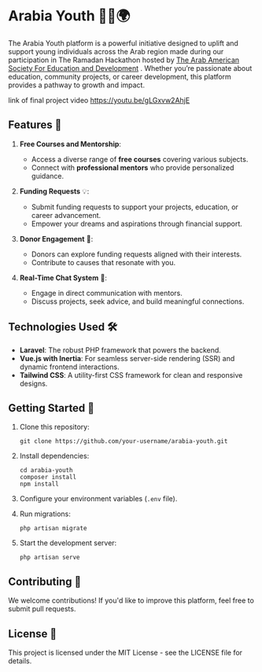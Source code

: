 # Arabia Youth 🌟🚀🌍
The Arabia Youth platform is a powerful initiative designed to uplift and support young individuals across the Arab region made during our participation in The Ramadan Hackathon hosted by [The Arab American Society For Education and Development](https://www.aased.org/) . Whether you’re passionate about education, community projects, or career development, this platform provides a pathway to growth and impact.

link of final project video
https://youtu.be/gLGxvw2AhjE

## Features 🌟

1. **Free Courses and Mentorship**:
   - Access a diverse range of **free courses** covering various subjects.
   - Connect with **professional mentors** who provide personalized guidance.

2. **Funding Requests** 💡:
   - Submit funding requests to support your projects, education, or career advancement.
   - Empower your dreams and aspirations through financial support.

3. **Donor Engagement** 🤝:
   - Donors can explore funding requests aligned with their interests.
   - Contribute to causes that resonate with you.

4. **Real-Time Chat System** 💬:
   - Engage in direct communication with mentors.
   - Discuss projects, seek advice, and build meaningful connections.

## Technologies Used 🛠️

- **Laravel**: The robust PHP framework that powers the backend.
- **Vue.js with Inertia**: For seamless server-side rendering (SSR) and dynamic frontend interactions.
- **Tailwind CSS**: A utility-first CSS framework for clean and responsive designs.

## Getting Started 🚀

1. Clone this repository:
   ```
   git clone https://github.com/your-username/arabia-youth.git
   ```

2. Install dependencies:
   ```
   cd arabia-youth
   composer install
   npm install
   ```

3. Configure your environment variables (`.env` file).

4. Run migrations:
   ```
   php artisan migrate
   ```

5. Start the development server:
   ```
   php artisan serve
   ```

## Contributing 🙌

We welcome contributions! If you'd like to improve this platform, feel free to submit pull requests.

## License 📜

This project is licensed under the MIT License - see the LICENSE file for details.
